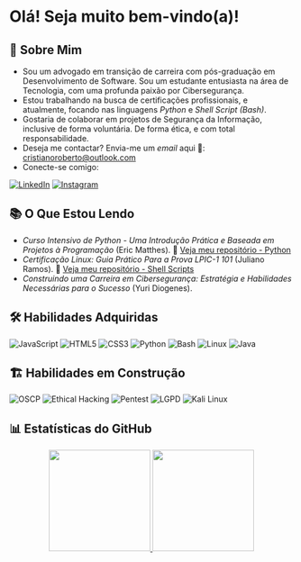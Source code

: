 # Olá! Seja muito bem-vindo(a)!

## 👤 Sobre Mim

- Sou um advogado em transição de carreira com pós-graduação em Desenvolvimento de Software. Sou um estudante entusiasta na área de Tecnologia, com uma profunda paixão por Cibersegurança.
-	Estou trabalhando na busca de certificações profissionais, e atualmente, focando nas linguagens *Python* e *Shell Script (Bash)*.
-	Gostaria de colaborar em projetos de Segurança da Informação, inclusive de forma voluntária. De forma ética, e com total responsabilidade.
- Deseja me contactar? Envia-me um *email* aqui 📮: cristianoroberto@outlook.com
- Conecte-se comigo:
  
[![LinkedIn](https://img.shields.io/badge/LinkedIn-0077B5?style=for-the-badge&logo=linkedin&logoColor=white)](https://www.linkedin.com/in/cristianoroberto/)
[![Instagram](https://img.shields.io/badge/Instagram-E4405F?style=for-the-badge&logo=instagram&logoColor=white)](https://www.instagram.com/tech_cris/?__pwa=1)

## 📚 O Que Estou Lendo

- *Curso Intensivo de Python - Uma Introdução Prática e Baseada em Projetos à Programação* (Eric Matthes). 📌 [Veja meu repositório - Python](https://github.com/cristianoGitHub/python_estudio)
- *Certificação Linux: Guia Prático Para a Prova LPIC-1 101* (Juliano Ramos). 📌 [Veja meu repositório - Shell Scripts](https://github.com/cristianoGitHub/shell_studio)
- *Construindo uma Carreira em Cibersegurança: Estratégia e Habilidades Necessárias para o Sucesso* (Yuri Diogenes).

## 🛠️ Habilidades Adquiridas

![JavaScript](https://img.shields.io/badge/JavaScript-F7DF1E?style=for-the-badge&logo=javascript&logoColor=black)
![HTML5](https://img.shields.io/badge/HTML5-E34F26?style=for-the-badge&logo=html5&logoColor=white)
![CSS3](https://img.shields.io/badge/CSS3-1572B6?style=for-the-badge&logo=css3&logoColor=white)
![Python](https://img.shields.io/badge/Python-3776AB?style=for-the-badge&logo=python&logoColor=white)
![Bash](https://img.shields.io/badge/Shell_Script-4EAA25?style=for-the-badge&logo=gnu-bash&logoColor=white)
![Linux](https://img.shields.io/badge/Linux-000000?style=for-the-badge&logo=linux&logoColor=white)
![Java](https://img.shields.io/badge/Java-ED8B00?style=for-the-badge&logo=openjdk&logoColor=white)

## 🏗️ Habilidades em Construção

![OSCP](https://img.shields.io/badge/OSCP-Offensive_Security-258FFA?style=for-the-badge&logo=offensive-security)
![Ethical Hacking](https://img.shields.io/badge/Ethical_Hacking-0A0A0A?style=for-the-badge&logo=gnu-bash&logoColor=white)
![Pentest](https://img.shields.io/badge/Penetration_Testing-FF6E4A?style=for-the-badge&logo=target&logoColor=white)
![LGPD](https://img.shields.io/badge/LGPD-Brasil-009C3B?style=for-the-badge&logo=law&logoColor=white)
![Kali Linux](https://img.shields.io/badge/Kali_Linux-557C94?style=for-the-badge&logo=kali-linux&logoColor=white)

## 📊 Estatísticas do GitHub
<div align="center">
  <a href="https://github.com/cristianoGitHub">
    <img height="180em" src="https://github-readme-stats.vercel.app/api?username=cristianoGitHub&show_icons=true&theme=dark&include_all_commits=true&count_private=true"/>
    <img height="180em" src="https://github-readme-stats.vercel.app/api/top-langs/?username=cristianoGitHub&layout=compact&langs_count=7&theme=default"/>
  </a>
</div>
